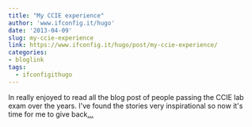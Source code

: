 ```yaml
---
title: "My CCIE experience"
author: 'www.ifconfig.it/hugo'
date: '2013-04-09'
slug: my-ccie-experience
link: https://www.ifconfig.it/hugo/post/my-ccie-experience/
categories:
- bloglink
tags:
  - ifconfigithugo
---
```


In really enjoyed to read all the blog post of people passing the CCIE lab exam over the years. I've found the stories very inspirational so now it's time for me to give back[... <i class="fas fa-external-link-alt"></i>](https://www.ifconfig.it/hugo/post/my-ccie-experience/)

